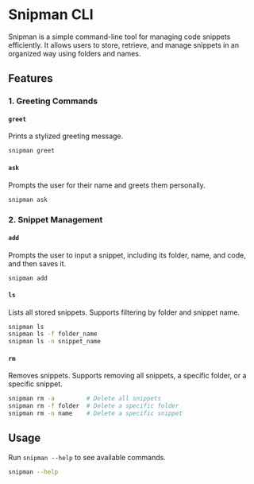 # Snipman CLI

Snipman is a simple command-line tool for managing code snippets efficiently. It allows users to store, retrieve, and manage snippets in an organized way using folders and names.

## Features

### 1. Greeting Commands

#### `greet`

Prints a stylized greeting message.

```sh
snipman greet
```

#### `ask`

Prompts the user for their name and greets them personally.

```sh
snipman ask
```

### 2. Snippet Management

#### `add`

Prompts the user to input a snippet, including its folder, name, and code, and then saves it.

```sh
snipman add
```

#### `ls`

Lists all stored snippets. Supports filtering by folder and snippet name.

```sh
snipman ls
snipman ls -f folder_name
snipman ls -n snippet_name
```

#### `rm`

Removes snippets. Supports removing all snippets, a specific folder, or a specific snippet.

```sh
snipman rm -a         # Delete all snippets
snipman rm -f folder  # Delete a specific folder
snipman rm -n name    # Delete a specific snippet
```

## Usage

Run `snipman --help` to see available commands.

```sh
snipman --help
```
